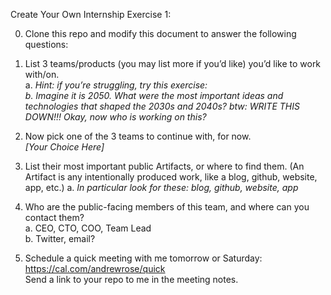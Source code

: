 Create Your Own Internship Exercise 1:

0. Clone this repo and modify this document to answer the following questions:  

1. List 3 teams/products (you may list more if you’d like) you’d like to work with/on.  
  a. *Hint: if you’re struggling, try this exercise:  
  b. Imagine it is 2050. What were the most important ideas and technologies that shaped the 2030s and 2040s? btw: WRITE THIS DOWN!!! Okay, now who is working on this?*
2. Now pick one of the 3 teams to continue with, for now.  
*[Your Choice Here]*
3. List their most important public Artifacts, or where to find them. (An Artifact is any intentionally produced work, like a blog, github, website, app, etc.)
  a. *In particular look for these: blog, github, website, app*

4. Who are the public-facing members of this team, and where can you contact them?  
  a. CEO, CTO, COO, Team Lead  
  b. Twitter, email?

5. Schedule a quick meeting with me tomorrow or Saturday: https://cal.com/andrewrose/quick  
	Send a link to your repo to me in the meeting notes.
